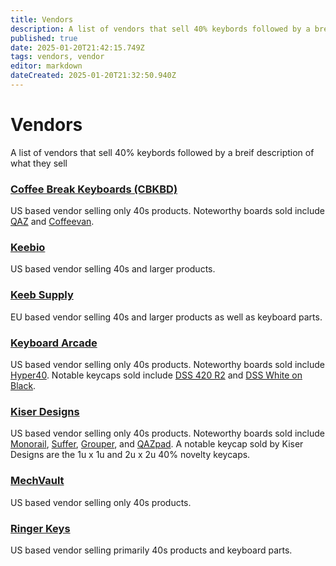 ```yaml
---
title: Vendors
description: A list of vendors that sell 40% keybords followed by a breif description of what they sell
published: true
date: 2025-01-20T21:42:15.749Z
tags: vendors, vendor
editor: markdown
dateCreated: 2025-01-20T21:32:50.940Z
---
```


# Vendors
A list of vendors that sell 40% keybords followed by a breif description of what they sell

### [Coffee Break Keyboards (CBKBD)](https://www.cbkbd.com)
US based vendor selling only 40s products. Noteworthy boards sold include [QAZ](/boards/qaz) and [Coffeevan](/boards/coffeevan).

### [Keebio](https://keeb.io/)
US based vendor selling 40s and larger products. 

### [Keeb Supply](https://keeb.supply/)
EU based vendor selling 40s and larger products as well as keyboard parts. 

### [Keyboard Arcade](https://keyboardarcade.xyz/)
US based vendor selling only 40s products. Noteworthy boards sold include [Hyper40](/boards/hyper40). Notable keycaps sold include [DSS 420 R2](/keysets/dss-420) and [DSS White on Black](/keysets/dss-white-on-black).

### [Kiser Designs](https://kiserdesigns.bigcartel.com/)
US based vendor selling only 40s products. Noteworthy boards sold include [Monorail](/boards/monorail), [Suffer](/boards/suffer), [Grouper](/boards/grouper), and [QAZpad](/boards/qazpad). A notable keycap sold by Kiser Designs are the 1u x 1u and 2u x 2u 40% novelty keycaps.

### [MechVault](https://mechvault.net/)
US based vendor selling only 40s products.

### [Ringer Keys](https://ringerkeys.com/)
US based vendor selling primarily 40s products and keyboard parts. 


